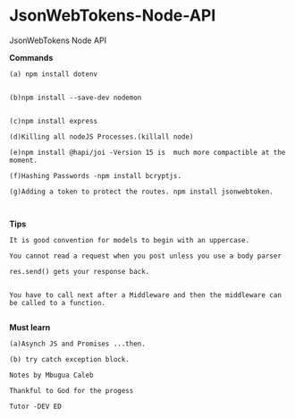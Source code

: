 # JsonWebTokens-Node-API

JsonWebTokens Node API

**Commands**

```
(a) npm install dotenv


(b)npm install --save-dev nodemon


(c)npm install express

(d)Killing all nodeJS Processes.(killall node)

(e)npm install @hapi/joi -Version 15 is  much more compactible at the moment.

(f)Hashing Passwords -npm install bcryptjs.

(g)Adding a token to protect the routes. npm install jsonwebtoken.



```

**Tips**

```
It is good convention for models to begin with an uppercase.

```

```
You cannot read a request when you post unless you use a body parser

```

```
res.send() gets your response back.

```

```

You have to call next after a Middleware and then the middleware can be called to a function.


```

**Must learn**

```
(a)Asynch JS and Promises ...then.

(b) try catch exception block.
```

```
Notes by Mbugua Caleb

```

```
Thankful to God for the progess

```

```
Tutor -DEV ED

```
